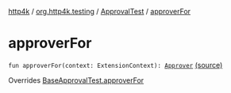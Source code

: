[http4k](../../index.md) / [org.http4k.testing](../index.md) / [ApprovalTest](index.md) / [approverFor](./approver-for.md)

# approverFor

`fun approverFor(context: ExtensionContext): `[`Approver`](../-approver/index.md) [(source)](https://github.com/http4k/http4k/blob/master/http4k-testing-approval/src/main/kotlin/org/http4k/testing/ApprovalTest.kt#L42)

Overrides [BaseApprovalTest.approverFor](../-base-approval-test/approver-for.md)

